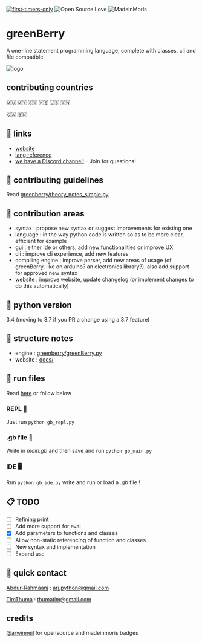 [![first-timers-only](https://img.shields.io/badge/first--timers--only-friendly-blue.svg?style=flat-square)](https://www.firsttimersonly.com/)
![Open Source Love](https://img.shields.io/badge/Open%20Source-%E2%9D%A4-pink.svg)
![MadeinMoris](https://img.shields.io/badge/Made%20in-Moris-green.svg)

# greenBerry

A one-line statement programming language, complete with classes, cli and file compatible

![logo](docs/favicon.ico?raw=true 'greenBerry')

## contributing countries

🇲🇺 🇲🇾 🇸🇮 🇰🇪 🇺🇸 🇮🇳

🇨🇦 🇧🇳

## 🔗 links

-   [website](https://abdur-rahmaanj.github.io/greenBerry/)
-   [lang reference](https://abdur-rahmaanj.github.io/greenBerry/syntax.html)
-   [we have a Discord channel!](https://discord.gg/pffxfQE) - Join for questions!

## 📖 contributing guidelines

Read [greenberry/theory_notes_simple.py](https://github.com/Abdur-rahmaanJ/greenBerry/blob/master/greenberry/theory_notes_simple.py)

## 🌄 contribution areas

-   syntax : propose new syntax or suggest improvements for existing one
-   language : in the way python code is written so as to be more clear, efficient for example
-   gui : either ide or others, add new functionalities or improve UX
-   cli : improve cli experience, add new features
-   compiling engine : improve parser, add new areas of usage (of greenBerry, like on arduino? an electronics library?). also add support for approved new syntax
-   website : improve website, update changelog (or implement changes to do this automatically)

## 🍂 python version

3.4 (moving to 3.7 if you PR a change using a 3.7 feature)

## 🏢 structure notes

-   engine : [greenberry/greenBerry.py](https://github.com/Abdur-rahmaanJ/greenBerry/blob/master/greenberry/greenBerry.py)
-   website : [docs/](https://github.com/Abdur-rahmaanJ/greenBerry/tree/master/docs)

## 🌊 run files

Read [here](https://github.com/Abdur-rahmaanJ/greenBerry/blob/master/code_running_instructions.md) or follow below

### REPL 🔧

Just run `python gb_repl.py`

### .gb file 📁

Write in _main.gb_ and then save and run `python gb_main.py`

### IDE 🖥️

Run `python gb_ide.py` write and run or load a _.gb_ file !

## 📋 TODO

-   [ ] Refining print
-   [ ] Add more support for eval
-   [x] Add parameters to functions and classes
-   [ ] Allow non-static referencing of function and classes
-   [ ] New syntax and implementation
-   [ ] Expand use

## 📧 quick contact

[Abdur-Rahmaanj](https://github.com/TimThuma) : arj.python@gmail.com

[TimThuma](https://github.com/TimThuma) : thumatim@gmail.com

## credits

[@arwinneil](https://github.com/arwinneil) for opensource and madeinmoris badges
